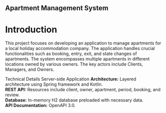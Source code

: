 ## Apartment Management System

# Introduction

This project focuses on developing an application to manage apartments for a local holiday
accommodation company. The application handles crucial functionalities such as booking, entry, 
exit, and state changes of apartments. The system encompasses multiple apartments in different locations 
owned by various owners. The key actors include Clients, Managers, and Owners.

Technical Details
Server-side Application
**Architecture:** Layered architecture using Spring framework and Kotlin.  
**REST API:** Resources include client, owner, apartment, period, booking, and review.  
**Database:** In-memory H2 database preloaded with necessary data.  
**API Documentation:** OpenAPI 3.0.  
